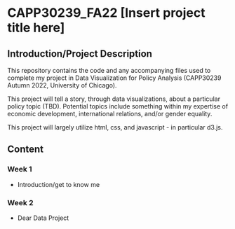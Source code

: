 # CAPP30239_FA22 [Insert project title here]

## Introduction/Project Description
This repository contains the code and any accompanying files used to complete my project in Data Visualization for Policy Analysis (CAPP30239 Autumn 2022, University of Chicago).

This project will tell a story, through data visualizations, about a particular policy topic (TBD). 
Potential topics include something within my expertise of economic development, international relations, and/or gender equality.

This project will largely utilize html, css, and javascript - in particular d3.js.

## Content

### Week 1
- Introduction/get to know me

### Week 2 
- Dear Data Project

